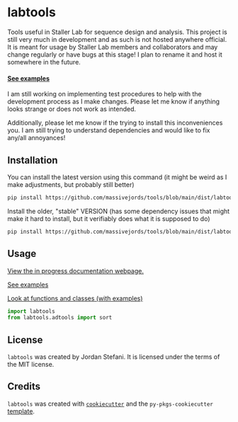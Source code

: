 # labtools

Tools useful in Staller Lab for sequence design and analysis. This project is still very much in development and as such is not hosted anywhere official. It is meant for usage by Staller Lab members and collaborators and may change regularly or have bugs at this stage! I plan to rename it and host it somewhere in the future.

#### [See examples](https://massivejords.github.io/tools/docs/_build/html/example.html)

I am still working on implementing test procedures to help with the development process as I make changes. Please let me know if anything looks strange or does not work as intended.

Additionally, please let me know if the trying to install this inconveniences you. I am still trying to understand dependencies and would like to fix any/all annoyances!

## Installation

You can install the latest version using this command (it might be weird as I make adjustments, but probably still better)

```bash 
pip install https://github.com/massivejords/tools/blob/main/dist/labtools-0.1.9-py3-none-any.whl?raw=true
```

Install the older, "stable" VERSION (has some dependency issues that might make it hard to install, but it verifiably does what it is supposed to do)

```bash 
pip install https://github.com/massivejords/tools/blob/main/dist/labtools-0.0.3-py3-none-any.whl?raw=true
```

## Usage

[View the in progress documentation webpage.](https://massivejords.github.io/tools/docs/_build/html/index.html)

[See examples](https://massivejords.github.io/tools/docs/_build/html/example.html)

[Look at functions and classes (with examples)](https://massivejords.github.io/tools/docs/_build/html/autoapi/index.html)

```python
import labtools
from labtools.adtools import sort
```

## License

`labtools` was created by Jordan Stefani. It is licensed under the terms of the MIT license.


## Credits

`labtools` was created with [`cookiecutter`](https://cookiecutter.readthedocs.io/en/latest/) and the `py-pkgs-cookiecutter` [template](https://github.com/py-pkgs/py-pkgs-cookiecutter).
